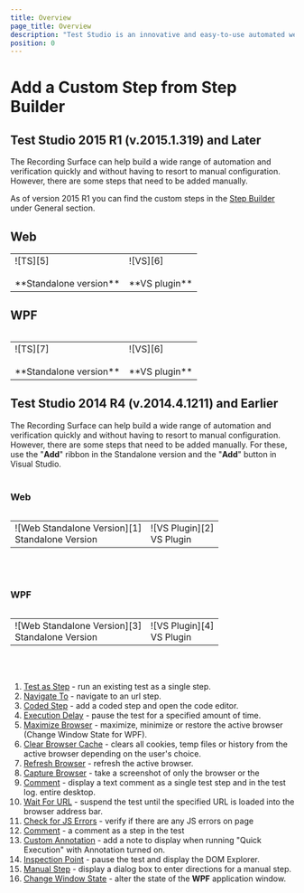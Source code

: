 ```yaml
---
title: Overview
page_title: Overview
description: "Test Studio is an innovative and easy-to-use automated web, WPF and load testing solution. Test Studio tests support essential technologies like ASP.NET AJAX, Silverlight, PHP and MVC. HTML5, Testing framework, functional testing, performance testing, load testing, exploratory testing, manual testing."
position: 0
---
```


# Add a Custom Step from Step Builder #

## Test Studio 2015 R1 (v.2015.1.319) and Later ##

The Recording Surface can help build a wide range of automation and verification quickly and without having to resort to manual configuration. However, there are some steps that need to be added manually.

As of version 2015 R1 you can find the custom steps in the <a href="/getting-started/test-recording/step-suggestions" target="_blank">Step Builder</a> under General section.

## Web ##

<table id="no-table">
	<tr>
		<td>![TS][5] <br><br>**Standalone version**</td>
		<td>![VS][6] <br><br>**VS plugin**</td>
	</tr>
<table>

## WPF ##

<table id="no-table">
	<tr>
		<td>![TS][7] <br><br>**Standalone version**</td>
		<td>![VS][6] <br><br>**VS plugin**</td>
	</tr>
<table>

## Test Studio 2014 R4 (v.2014.4.1211) and Earlier ##

The Recording Surface can help build a wide range of automation and verification quickly and without having to resort to manual configuration. However, there are some steps that need to be added manually. For these, use the "**Add**" ribbon in the Standalone version and the "**Add**" button in Visual Studio.
<br>
<br>

### Web ###

<table id="no-table">
<tr>
	<td>![Web Standalone Version][1] <br> Standalone Version</td>
	<td>![VS Plugin][2] <br> VS Plugin</td>
</tr>
<table>


<br>
<br>

### WPF ###


<table id="no-table">
<tr>
	<td>![Web Standalone Version][3] <br> Standalone Version</td>
	<td>![VS Plugin][4] <br> VS Plugin</td>
</tr>
<table>

<br>
<br>

1. [Test as Step](/features/custom-steps/test-as-step) - run an existing test as a single step.
1. [Navigate To](/features/custom-steps/navigate-to) - navigate to an url step.
1. [Coded Step](/features/custom-steps/script-step) - add a coded step and open the code editor.
1. [Execution Delay](/features/custom-steps/execution-delay) - pause the test for a specified amount of time.
1. [Maximize Browser](/features/custom-steps/maximize-browser) - maximize, minimize or restore the active browser (Change Window State for WPF).
1. [Clear Browser Cache](/features/custom-steps/clear-browser-cache) - clears all cookies, temp files or history from the active browser depending on the user's choice. 
1. [Refresh Browser](/features/custom-steps/browser-refresh) - refresh the active browser.
1. [Capture Browser](/features/custom-steps/capture) - take a screenshot of only the browser or the 
1. [Comment](/features/custom-steps/comment) - display a text comment as a single test step and in the test log.
entire desktop.
1. [Wait For URL](/features/custom-steps/wait-for-url) - suspend the test until the specified URL is loaded into the browser address bar.
1. [Check for JS Errors](/features/custom-steps/check-js-errors) - verify if there are any JS errors on page 
1. [Comment](/features/custom-steps/comment) - a comment as a step in the test
1. [Custom Annotation](/features/custom-steps/custom-annotation) - add a note to display when running "Quick Execution" with Annotation turned on.
1. [Inspection Point](/features/custom-steps/inspection-point) - pause the test and display the DOM Explorer.
1. [Manual Step](/features/custom-steps/manual-step) - display a dialog box to enter directions for a manual step.
1. [Change Window State](/features/custom-steps/change-window-state) - alter the state of the **WPF** application window. 

[1]: /img/features/custom-steps/overview/fig1.png
[2]: /img/features/custom-steps/overview/fig2.png
[3]: /img/features/custom-steps/overview/fig3.png
[4]: /img/features/custom-steps/overview/fig4.png
[5]: /img/features/custom-steps/overview/fig5.png
[6]: /img/features/custom-steps/overview/fig6.png
[7]: /img/features/custom-steps/overview/fig7.png